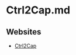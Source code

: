 # Ctrl2Cap.md

## Websites

* [Ctrl2Cap](https://learn.microsoft.com/en-us/sysinternals/downloads/ctrl2cap)
